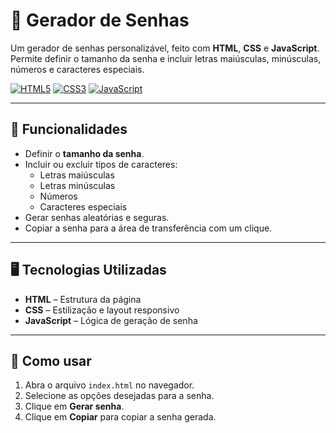 # 🔐 Gerador de Senhas

Um gerador de senhas personalizável, feito com **HTML**, **CSS** e **JavaScript**. Permite definir o tamanho da senha e incluir letras maiúsculas, minúsculas, números e caracteres especiais.  

[![HTML5](https://img.shields.io/badge/HTML5-E34F26?style=for-the-badge&logo=html5&logoColor=white)](https://developer.mozilla.org/pt-BR/docs/Web/HTML) 
[![CSS3](https://img.shields.io/badge/CSS3-1572B6?style=for-the-badge&logo=css3&logoColor=white)](https://developer.mozilla.org/pt-BR/docs/Web/CSS) 
[![JavaScript](https://img.shields.io/badge/JavaScript-F7DF1E?style=for-the-badge&logo=javascript&logoColor=black)](https://developer.mozilla.org/pt-BR/docs/Web/JavaScript)

---

## 🌟 Funcionalidades

- Definir o **tamanho da senha**.  
- Incluir ou excluir tipos de caracteres:  
  - Letras maiúsculas  
  - Letras minúsculas  
  - Números  
  - Caracteres especiais  
- Gerar senhas aleatórias e seguras.  
- Copiar a senha para a área de transferência com um clique.  

---

## 🖥️ Tecnologias Utilizadas

- **HTML** – Estrutura da página  
- **CSS** – Estilização e layout responsivo  
- **JavaScript** – Lógica de geração de senha  

---

## 🚀 Como usar

1. Abra o arquivo `index.html` no navegador.  
2. Selecione as opções desejadas para a senha.  
3. Clique em **Gerar senha**.  
4. Clique em **Copiar** para copiar a senha gerada.  
